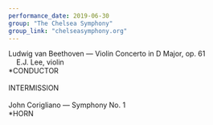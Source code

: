 ```yaml
---
performance_date: 2019-06-30
group: "The Chelsea Symphony"
group_link: "chelseasymphony.org"
---
```

Ludwig van Beethoven — Violin Concerto in D Major, op. 61<br/>
&nbsp;&nbsp;&nbsp;&nbsp;E.J. Lee, violin<br/>
*CONDUCTOR<br/>
<br/>
INTERMISSION<br/>
<br/>
John Corigliano — Symphony No. 1<br/>
*HORN
